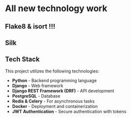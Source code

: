 # All new technology work


## Flake8 & isort !!!

## Silk


## Tech Stack

This project utilizes the following technologies:

- **Python** - Backend programming language  
- **Django** - Web framework  
- **Django REST Framework (DRF)** - API development  
- **PostgreSQL** - Database  
- **Redis & Celery** - For asynchronous tasks  
- **Docker** - Deployment and containerization  
- **JWT Authentication** - Secure authentication with tokens  
